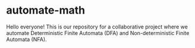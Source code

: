 # automate-math

Hello everyone! This is our repository for a collaborative project where we automate Deterministic Finite Automata (DFA) and Non-deterministic Finite Automata (NFA).
